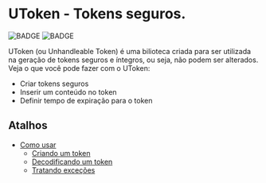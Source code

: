 # UToken - Tokens seguros.
![BADGE](https://img.shields.io/static/v1?label=status&message=em%20desenvolvimento&color=green)
![BADGE](https://img.shields.io/static/v1?label=language&message=python&color=blue)

UToken (ou Unhandleable Token) é uma bilioteca criada para ser
utilizada na geração de tokens seguros e íntegros, ou seja, não
podem ser alterados. Veja o que você pode fazer com o UToken:

- Criar tokens seguros
- Inserir um conteúdo no token
- Definir tempo de expiração para o token


## Atalhos

- [Como usar](#Como-usar)
  - [Criando um token](#Criando-um-token)
  - [Decodificando um token](#Decodificando-um-token)
  - [Tratando exceções](#Tratando-exceções)
